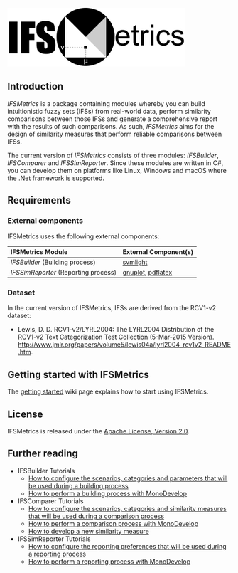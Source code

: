 ![IFSMetrics](IFSMetrics-logo-ext.png)

## Introduction
*IFSMetrics* is a package containing modules whereby you can build intuitionistic fuzzy sets (IFSs) from real-world data, perform similarity comparisons between those IFSs and generate a comprehensive report with the results of such comparisons. As such, *IFSMetrics* aims for the design of similarity measures that perform reliable comparisons between IFSs.

The current version of *IFSMetrics* consists of three modules: *IFSBuilder*, *IFSComparer* and *IFSSimReporter*. Since these modules are written in C#, you can develop them on platforms like Linux, Windows and macOS where the .Net framework is supported.

## Requirements

### External components
IFSMetrics uses the following external components:

| IFSMetrics Module                   | External Component(s)      
| :---------------------------------- | :-------------
| *IFSBuilder* (Building process)     | [svmlight](http://svmlight.joachims.org)
| *IFSSimReporter* (Reporting process)| [gnuplot](http://www.gnuplot.info), [pdflatex](https://www.tug.org/applications/pdftex/)

### Dataset
In the current version of IFSMetrics, IFSs are derived from the RCV1-v2 dataset:  

- Lewis, D. D.  RCV1-v2/LYRL2004: The LYRL2004 Distribution of the RCV1-v2 Text Categorization Test Collection (5-Mar-2015 Version). http://www.jmlr.org/papers/volume5/lewis04a/lyrl2004_rcv1v2_README.htm.

## Getting started with IFSMetrics
The [getting started](https://github.com/ifsmetrics-lab/ifsmetrics/wiki/Getting-Started) wiki page explains how to start using IFSMetrics.

## License
IFSMetrics is released under the [Apache License, Version 2.0](LICENSE).

## Further reading
- IFSBuilder Tutorials
  - [How to configure the scenarios, categories and parameters that will be used during a building process](https://github.com/ifsmetrics-lab/ifsmetrics/wiki/How-To-Configure-A-Building-Process)
  - [How to perform a building process with MonoDevelop](https://github.com/ifsmetrics-lab/ifsmetrics/wiki/How-To-Perform-A-Building-Process-With-MonoDevelop)
- IFSComparer Tutorials
  - [How to configure the scenarios, categories and similarity measures that will be used during a comparison  process](https://github.com/ifsmetrics-lab/ifsmetrics/wiki/How-To-Configure-A-Comparison-Process)
  - [How to perform a comparison process with MonoDevelop](https://github.com/ifsmetrics-lab/ifsmetrics/wiki/How-To-Perform-A-Comparison-Process-With-MonoDevelop)
  - [How to develop a new similarity measure](https://github.com/ifsmetrics-lab/ifsmetrics/wiki/How-To-Develop-A-New-Similarity-Measure)
- IFSSimReporter Tutorials
  - [How to configure the reporting preferences that will be used during a reporting process](https://github.com/ifsmetrics-lab/ifsmetrics/wiki/How-To-Configure-A-Reporting-Process)
  - [How to perform a reporting process with MonoDevelop](https://github.com/ifsmetrics-lab/ifsmetrics/wiki/How-To-Perform-A-Reporting-Process-With-MonoDevelop)

